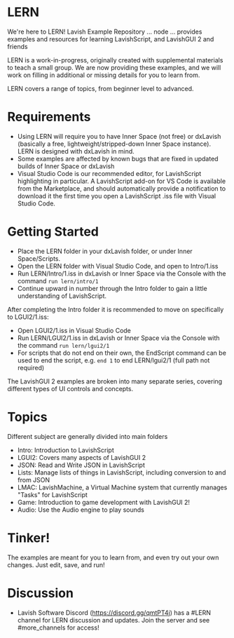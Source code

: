 # LERN
We're here to LERN! Lavish Example Repository ... node ...  provides examples and resources for learning LavishScript, and LavishGUI 2 and friends

LERN is a work-in-progress, originally created with supplemental materials to teach a small group. We are now providing these examples, and we will work on filling in additional or missing details for you to learn from.

LERN covers a range of topics, from beginner level to advanced. 

# Requirements
* Using LERN will require you to have Inner Space (not free) or dxLavish (basically a free, lightweight/stripped-down Inner Space instance). LERN is designed with dxLavish in mind.
* Some examples are affected by known bugs that are fixed in updated builds of Inner Space or dxLavish
* Visual Studio Code is our recommended editor, for LavishScript highlighting in particular. A LavishScript add-on for VS Code is available from the Marketplace, and should automatically provide a notification to download it the first time you open a LavishScript .iss file with Visual Studio Code.

# Getting Started
* Place the LERN folder in your dxLavish folder, or under Inner Space/Scripts.
* Open the LERN folder with Visual Studio Code, and open to Intro/1.iss
* Run LERN/Intro/1.iss in dxLavish or Inner Space via the Console with the command ```run lern/intro/1```
* Continue upward in number through the Intro folder to gain a little understanding of LavishScript.

After completing the Intro folder it is recommended to move on specifically to LGUI2/1.iss:
* Open LGUI2/1.iss in Visual Studio Code
* Run LERN/LGUI2/1.iss in dxLavish or Inner Space via the Console with the command ```run lern/lgui2/1```
* For scripts that do not end on their own, the EndScript command can be used to end the script, e.g. ```end 1``` to end LERN/lgui2/1 (full path not required)

The LavishGUI 2 examples are broken into many separate series, covering different types of UI controls and concepts.

# Topics
Different subject are generally divided into main folders
* Intro: Introduction to LavishScript
* LGUI2: Covers many aspects of LavishGUI 2
* JSON: Read and Write JSON in LavishScript
* Lists: Manage lists of things in LavishScript, including conversion to and from JSON
* LMAC: LavishMachine, a Virtual Machine system that currently manages "Tasks" for LavishScript
* Game: Introduction to game development with LavishGUI 2!
* Audio: Use the Audio engine to play sounds

# Tinker!
The examples are meant for you to learn from, and even try out your own changes. Just edit, save, and run!

# Discussion
* Lavish Software Discord (https://discord.gg/qmtPT4j) has a #LERN channel for LERN discussion and updates. Join the server and see #more_channels for access!
